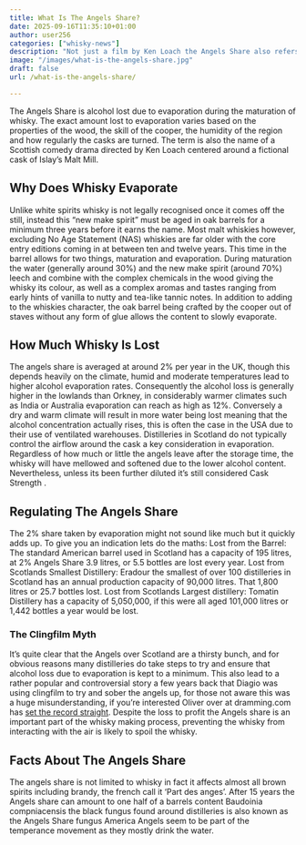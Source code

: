 ```yaml
---
title: What Is The Angels Share?
date: 2025-09-16T11:35:10+01:00
author: user256
categories: ["whisky-news"]
description: "Not just a film by Ken Loach the Angels Share also refers to the alcohol lost while the whisky is maturing, Learn more about the Angels share"
image: "/images/what-is-the-angels-share.jpg"
draft: false
url: /what-is-the-angels-share/

---
```

The Angels Share is alcohol lost due to evaporation during the maturation of whisky. The exact amount lost to evaporation varies based on the properties of the wood, the skill of the cooper, the humidity of the region and how regularly the casks are turned. The term is also the name of a Scottish comedy drama directed by Ken Loach centered around a fictional cask of Islay’s Malt Mill.

## Why Does Whisky Evaporate

Unlike white spirits whisky is not legally recognised once it comes off the still, instead this “new make spirit” must be aged in oak barrels for a minimum three years before it earns the name. Most malt whiskies however, excluding No Age Statement (NAS) whiskies are far older with the core entry editions coming in at between ten and twelve years. This time in the barrel allows for two things, maturation and evaporation. During maturation the water (generally around 30%) and the new make spirit (around 70%) leech and combine with the complex chemicals in the wood giving the whisky its colour, as well as a complex aromas and tastes ranging from early hints of vanilla to nutty and tea-like tannic notes. In addition to adding to the whiskies character, the oak barrel being crafted by the cooper out of staves without any form of glue allows the content to slowly evaporate.

## How Much Whisky Is Lost

The angels share is averaged at around 2% per year in the UK, though this depends heavily on the climate, humid and moderate temperatures lead to higher alcohol evaporation rates. Consequently the alcohol loss is generally higher in the lowlands than Orkney, in considerably warmer climates such as India or Australia evaporation can reach as high as 12%. Conversely a dry and warm climate will result in more water being lost meaning that the alcohol concentration actually rises, this is often the case in the USA due to their use of ventilated warehouses. Distilleries in Scotland do not typically control the airflow around the cask a key consideration in evaporation. Regardless of how much or little the angels leave after the storage time, the whisky will have mellowed and softened due to the lower alcohol content. Nevertheless, unless its been further diluted it’s still considered Cask Strength .

## Regulating The Angels Share

The 2% share taken by evaporation might not sound like much but it quickly adds up. To give you an indication lets do the maths: Lost from the Barrel: The standard American barrel used in Scotland has a capacity of 195 litres, at 2% Angels Share 3.9 litres, or 5.5 bottles are lost every year. Lost from Scotlands Smallest Distillery: Eradour the smallest of over 100 distilleries in Scotland has an annual production capacity of 90,000 litres. That 1,800 litres or 25.7 bottles lost. Lost from Scotlands Largest distillery: Tomatin Distillery has a capacity of 5,050,000, if this were all aged 101,000 litres or 1,442 bottles a year would be lost.

### The Clingfilm Myth

It’s quite clear that the Angels over Scotland are a thirsty bunch, and for obvious reasons many distilleries do take steps to try and ensure that alcohol loss due to evaporation is kept to a minimum. This also lead to a rather popular and controversial story a few years back that Diagio was using clingfilm to try and sober the angels up, for those not aware this was a huge misunderstanding, if you’re interested Oliver over at dramming.com has [set the record straight](http://www.dramming.com/2012/06/17/whisky-myths-debunked-8-diageos-cling-film-casks/). Despite the loss to profit the Angels share is an important part of the whisky making process, preventing the whisky from interacting with the air is likely to spoil the whisky.

## Facts About The Angels Share

The angels share is not limited to whisky in fact it affects almost all brown spirits including brandy, the french call it ‘Part des anges’. After 15 years the Angels share can amount to one half of a barrels content Baudoinia compniacensis the black fungus found around distilleries is also known as the Angels Share fungus America Angels seem to be part of the temperance movement as they mostly drink the water.
